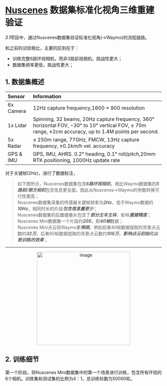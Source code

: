 # [Nuscenes](https://www.nuscenes.org/) 数据集标准化视角三维重建验证
*3.1*项目中，通过Nuscenes数据集验证标准化视角(->Waymo)的流程链路。

和之前的试验相比，主要的区别在于：
* 训练完整6路环视相机，而非3路前视相机，挑战性更大；
* 数据集频率更低，挑战性更大；

## 1. 数据集概述

| Sensor |  Information |
|:----------|:--------|
| 6x Camera   |12Hz capture frequency,1600 × 900 resolution|  
| 1x Lidar    |Spinning, 32 beams, 20Hz capture frequency, 360° horizontal FOV, −30° to 10° vertical FOV, ≤ 70m range, ±2cm accuracy, up to 1.4M points per second. |   
| 5x Radar    |≤ 250m range, 77GHz, FMCW, 13Hz capture frequency, ±0.1km/h vel. accuracy |  
| GPS & IMU   |GPS, IMU, AHRS. 0.2° heading, 0.1° roll/pitch,20mm RTK positioning, 1000Hz update rate |

对于关键帧(2Hz)，进行了数据标注，
> 如下图所示，Nuscenes数据集包含***6路环视相机***，相比Waymo数据集的***5路前/侧方相机***包含信息更全面，因此从Nuscenes->Waymo的参数转换可行性更高；   
> Nuscenes数据集采集的传感器关键帧频率为***2Hz***，低于Waymo数据的***10Hz***，相同时长的片段***包含信息量更少***；   
> Nuscenes数据集的后置摄像头包含了***部分主车主体***，影响***重建精度***；   
> Nuscenes Mini数据集一个片段约***20S***，即***40帧***数据；   
> Nuscenes Mini点云较Waymo更***稀疏***，例如前者40帧数据提取的背景点云数约***32万***，后者60帧数据提取的背景点云数约***106万***，***影响点云初始化以致训练的效果***；

---

<div align=center>
<img height="300" alt="image" src="https://github.com/user-attachments/assets/d08153ff-12ec-4b8c-addb-eed5114d9616" />
</div>


## 2. 训练细节

第一个阶段，将Nuscenes Mini数据集中的第一个场景进行训练，包含所有环视的6个相机。训练集和测试集的比例为4：1，总训练轮数为50000轮。
